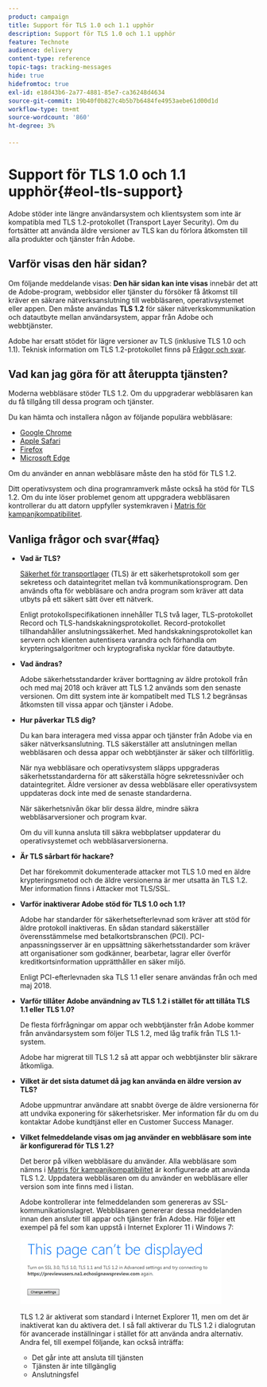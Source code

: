 ```yaml
---
product: campaign
title: Support för TLS 1.0 och 1.1 upphör
description: Support för TLS 1.0 och 1.1 upphör
feature: Technote
audience: delivery
content-type: reference
topic-tags: tracking-messages
hide: true
hidefromtoc: true
exl-id: e18d43b6-2a77-4881-85e7-ca36248d4634
source-git-commit: 19b40f0b827c4b5b7b6484fe4953aebe61d00d1d
workflow-type: tm+mt
source-wordcount: '860'
ht-degree: 3%

---
```


# Support för TLS 1.0 och 1.1 upphör{#eol-tls-support}



Adobe stöder inte längre användarsystem och klientsystem som inte är kompatibla med TLS 1.2-protokollet (Transport Layer Security). Om du fortsätter att använda äldre versioner av TLS kan du förlora åtkomsten till alla produkter och tjänster från Adobe.

## Varför visas den här sidan?

Om följande meddelande visas: **Den här sidan kan inte visas** innebär det att de Adobe-program, webbsidor eller tjänster du försöker få åtkomst till kräver en säkrare nätverksanslutning till webbläsaren, operativsystemet eller appen. Den måste användas **TLS 1.2** för säker nätverkskommunikation och datautbyte mellan användarsystem, appar från Adobe och webbtjänster.

Adobe har ersatt stödet för lägre versioner av TLS (inklusive TLS 1.0 och 1.1). Teknisk information om TLS 1.2-protokollet finns på [Frågor och svar](#faq).

## Vad kan jag göra för att återuppta tjänsten?

Moderna webbläsare stöder TLS 1.2. Om du uppgraderar webbläsaren kan du få tillgång till dessa program och tjänster.

Du kan hämta och installera någon av följande populära webbläsare:

* [Google Chrome](https://www.google.com/chrome/)
* [Apple Safari](https://www.apple.com/safari/)
* [Firefox](https://www.mozilla.org/en-US/firefox/new/)
* [Microsoft Edge](https://www.microsoft.com/en-us/edge)

Om du använder en annan webbläsare måste den ha stöd för TLS 1.2.

Ditt operativsystem och dina programramverk måste också ha stöd för TLS 1.2. Om du inte löser problemet genom att uppgradera webbläsaren kontrollerar du att datorn uppfyller systemkraven i [Matris för kampanjkompatibilitet](../../rn/using/compatibility-matrix.md).

## Vanliga frågor och svar{#faq}

* **Vad är TLS?**

  [Säkerhet för transportlager](https://en.wikipedia.org/wiki/Transport_Layer_Security) (TLS) är ett säkerhetsprotokoll som ger sekretess och dataintegritet mellan två kommunikationsprogram. Den används ofta för webbläsare och andra program som kräver att data utbyts på ett säkert sätt över ett nätverk.

  Enligt protokollspecifikationen innehåller TLS två lager, TLS-protokollet Record och TLS-handskakningsprotokollet. Record-protokollet tillhandahåller anslutningssäkerhet. Med handskakningsprotokollet kan servern och klienten autentisera varandra och förhandla om krypteringsalgoritmer och kryptografiska nycklar före datautbyte.

* **Vad ändras?**

  Adobe säkerhetsstandarder kräver borttagning av äldre protokoll från och med maj 2018 och kräver att TLS 1.2 används som den senaste versionen. Om ditt system inte är kompatibelt med TLS 1.2 begränsas åtkomsten till vissa appar och tjänster i Adobe.

* **Hur påverkar TLS dig?**

  Du kan bara interagera med vissa appar och tjänster från Adobe via en säker nätverksanslutning. TLS säkerställer att anslutningen mellan webbläsaren och dessa appar och webbtjänster är säker och tillförlitlig.

  När nya webbläsare och operativsystem släpps uppgraderas säkerhetsstandarderna för att säkerställa högre sekretessnivåer och dataintegritet. Äldre versioner av dessa webbläsare eller operativsystem uppdateras dock inte med de senaste standarderna.

  När säkerhetsnivån ökar blir dessa äldre, mindre säkra webbläsarversioner och program kvar.

  Om du vill kunna ansluta till säkra webbplatser uppdaterar du operativsystemet och webbläsarversionerna.

* **Är TLS sårbart för hackare?**

  Det har förekommit dokumenterade attacker mot TLS 1.0 med en äldre krypteringsmetod och de äldre versionerna är mer utsatta än TLS 1.2. Mer information finns i Attacker mot TLS/SSL.

* **Varför inaktiverar Adobe stöd för TLS 1.0 och 1.1?**

  Adobe har standarder för säkerhetsefterlevnad som kräver att stöd för äldre protokoll inaktiveras. En sådan standard säkerställer överensstämmelse med betalkortsbranschen (PCI). PCI-anpassningsserver är en uppsättning säkerhetsstandarder som kräver att organisationer som godkänner, bearbetar, lagrar eller överför kreditkortsinformation upprätthåller en säker miljö.

  Enligt PCI-efterlevnaden ska TLS 1.1 eller senare användas från och med maj 2018.

* **Varför tillåter Adobe användning av TLS 1.2 i stället för att tillåta TLS 1.1 eller TLS 1.0?**

  De flesta förfrågningar om appar och webbtjänster från Adobe kommer från användarsystem som följer TLS 1.2, med låg trafik från TLS 1.1-system.

  Adobe har migrerat till TLS 1.2 så att appar och webbtjänster blir säkrare åtkomliga.

* **Vilket är det sista datumet då jag kan använda en äldre version av TLS?**

  Adobe uppmuntrar användare att snabbt överge de äldre versionerna för att undvika exponering för säkerhetsrisker. Mer information får du om du kontaktar Adobe kundtjänst eller en Customer Success Manager.

* **Vilket felmeddelande visas om jag använder en webbläsare som inte är konfigurerad för TLS 1.2?**

  Det beror på vilken webbläsare du använder. Alla webbläsare som nämns i [Matris för kampanjkompatibilitet](../../rn/using/compatibility-matrix.md) är konfigurerade att använda TLS 1.2. Uppdatera webbläsaren om du använder en webbläsare eller version som inte finns med i listan.

  Adobe kontrollerar inte felmeddelanden som genereras av SSL-kommunikationslagret. Webbläsaren genererar dessa meddelanden innan den ansluter till appar och tjänster från Adobe. Här följer ett exempel på fel som kan uppstå i Internet Explorer 11 i Windows 7:

  ![](assets/do-not-translate/page-not-displayed.png)

  TLS 1.2 är aktiverat som standard i Internet Explorer 11, men om det är inaktiverat kan du aktivera det. I så fall aktiverar du TLS 1.2 i dialogrutan för avancerade inställningar i stället för att använda andra alternativ. Andra fel, till exempel följande, kan också inträffa:

   * Det går inte att ansluta till tjänsten
   * Tjänsten är inte tillgänglig
   * Anslutningsfel
